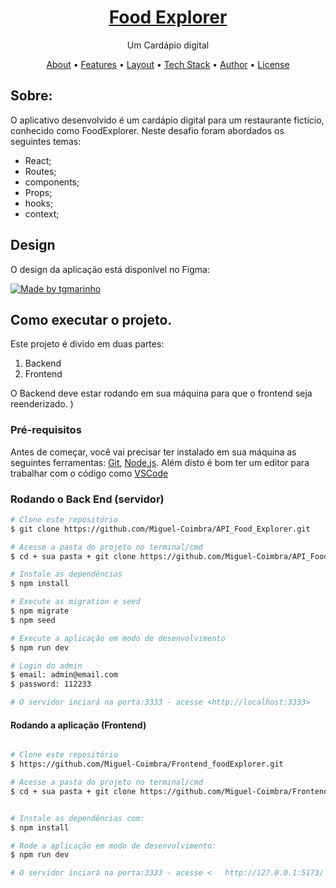 <h1 align="center">
    <a href="#"> Food Explorer </a>
</h1>

<p align="center"> Um Cardápio digital</p>

<p align="center">
 <a href="#-about">About</a> •
 <a href="#-Features">Features</a> •
 <a href="#-layout">Layout</a> • 
 <a href="#-tech-stack">Tech Stack</a> • 
 <a href="#-author">Author</a> • 
 <a href="#-license">License</a>

</p>

## Sobre:

O aplicativo desenvolvido é um cardápio digital para um restaurante fictício, conhecido como FoodExplorer.
Neste desafio foram abordados os seguintes temas:

- React;
- Routes;
- components;
- Props;
- hooks;
- context;


## Design

O design da aplicação está disponível no Figma:

<a href="https://www.figma.com/file/GkqG5AUJe3ppcUEHfvOX6z/food-explorer?node-id=0%3A1">
  <img alt="Made by tgmarinho" src="https://img.shields.io/badge/Acessar%20Layout%20-Figma-%2304D361">
</a>



## Como executar o projeto.

Este projeto é divido em duas partes:
1. Backend
2. Frontend 

O Backend deve estar rodando em sua máquina para que o frontend seja reenderizado.
)

### Pré-requisitos

Antes de começar, você vai precisar ter instalado em sua máquina as seguintes ferramentas:
[Git](https://git-scm.com), [Node.js](https://nodejs.org/en/). 
Além disto é bom ter um editor para trabalhar com o código como [VSCode](https://code.visualstudio.com/)

### Rodando o Back End (servidor)

```bash
# Clone este repositório
$ git clone https://github.com/Miguel-Coimbra/API_Food_Explorer.git

# Acesse a pasta do projeto no terminal/cmd
$ cd + sua pasta + git clone https://github.com/Miguel-Coimbra/API_Food_Explorer.git

# Instale as dependências
$ npm install

# Execute as migration e seed
$ npm migrate
$ npm seed

# Execute a aplicação em modo de desenvolvimento
$ npm run dev

# Login do admin
$ email: admin@email.com
$ password: 112233

# O servidor inciará na porta:3333 - acesse <http://localhost:3333>
```


#### Rodando a aplicação (Frontend)

```bash

# Clone este repositório
$ https://github.com/Miguel-Coimbra/Frontend_foodExplorer.git

# Acesse a pasta do projeto no terminal/cmd
$ cd + sua pasta + git clone https://github.com/Miguel-Coimbra/Frontend_foodExplorer.git


# Instale as dependências com:
$ npm install

# Rode a aplicação em modo de desenvolvimento:
$ npm run dev

# O servidor inciará na porta:3333 - acesse <   http://127.0.0.1:5173/ >
```

